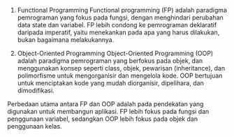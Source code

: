 1. Functional Programming
Functional programming (FP) adalah paradigma pemrograman yang fokus pada fungsi, dengan menghindari perubahan data state dan variabel. FP lebih condong ke pemrograman deklaratif daripada imperatif, yaitu menekankan pada apa yang harus dilakukan, bukan bagaimana melakukannya.

2. Object-Oriented Programming
Object-Oriented Programming (OOP) adalah paradigma pemrograman yang berfokus pada objek, dan menggunakan konsep seperti class, objek, pewarisan (inheritance), dan polimorfisme untuk mengorganisir dan mengelola kode. OOP bertujuan untuk menciptakan kode yang mudah diorganisir, dipelihara, dan dimodifikasi.

Perbedaan utama antara FP dan OOP adalah pada pendekatan yang digunakan untuk membangun aplikasi. FP lebih fokus pada fungsi dan penggunaan variabel, sedangkan OOP lebih fokus pada objek dan penggunaan kelas.
